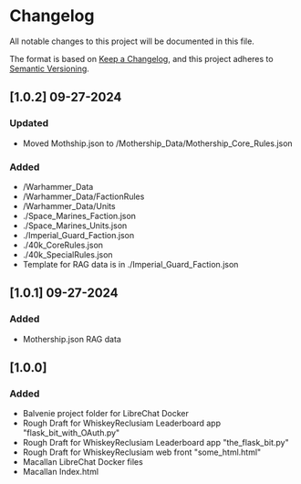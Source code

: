 # Changelog

All notable changes to this project will be documented in this file.

The format is based on [Keep a Changelog](https://keepachangelog.com/en/1.1.0/),
and this project adheres to [Semantic Versioning](https://semver.org/spec/v2.0.0.html).

## [1.0.2] 09-27-2024

### Updated

- Moved Mothship.json to /Mothership_Data/Mothership_Core_Rules.json

### Added

- /Warhammer_Data
- /Warhammer_Data/FactionRules
- /Warhammer_Data/Units
- ./Space_Marines_Faction.json
- ./Space_Marines_Units.json
- ./Imperial_Guard_Faction.json
- ./40k_CoreRules.json
- ./40k_SpecialRules.json
- Template for RAG data is in ./Imperial_Guard_Faction.json


## [1.0.1] 09-27-2024

### Added

- Mothership.json RAG data

## [1.0.0]

### Added

- Balvenie project folder for LibreChat Docker
- Rough Draft for WhiskeyReclusiam Leaderboard app "flask_bit_with_OAuth.py"
- Rough Draft for WhiskeyReclusiam Leaderboard app "the_flask_bit.py"
- Rough Draft for WhiskeyReclusiam web front "some_html.html"
- Macallan LibreChat Docker files
- Macallan Index.html
